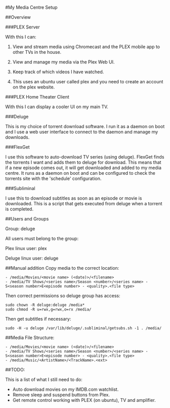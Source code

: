#My Media Centre Setup

##Overview

###PLEX Server

With this I can:

1. View and stream media using Chromecast and the PLEX mobile app to other TVs in the house.

2. View and manage my media via the Plex Web UI.

3. Keep track of which videos I have watched.

3. This uses an ubuntu user called plex and you need to create an account on the plex website.

###PLEX Home Theater Client

With this I can display a cooler UI on my main TV.

###Deluge

This is my choice of torrent download software. I run it as a daemon on boot and I use a web user interface to connect to the daemon and manage my downloads.

###FlexGet

I use this software to auto-download TV series (using deluge). FlexGet finds the torrents I want and adds them to deluge for download. This means that if a new episode comes out, it will get downloaded and added to my media centre. It runs as a daemon on boot and can be configured to check the torrents site with the 'schedule' configuration.

###Subliminal

I use this to download subtitles as soon as an episode or movie is downloaded. This is a script that gets executed from deluge when a torrent is completed.

##Users and Groups

Group: deluge

All users must belong to the group:

Plex linux user: plex

Deluge linux user: deluge

##Manual addition
Copy media to the correct location:
```
- /media/Movies/<movie name> (<date)>/<filename>
- /media/TV Shows/<series name>/Season <number>/<series name> - S<season number>E<episode number> - <quality>.<file type>
```

Then correct permissions so deluge group has access:

```
sudo chown -R deluge:deluge /media*
sudo chmod -R u=rwx,g=rwx,o=rx /media/
```

Then get subtitles if necessary:
```
sudo -H -u deluge /var/lib/deluge/.subliminal/getsubs.sh -1 . /media/
```

##Media File Structure:

```
- /media/Movies/<movie name> (<date)>/<filename>
- /media/TV Shows/<series name>/Season <number>/<series name> - S<season number>E<episode number> - <quality>.<file type>
- /media/Music/<ArtistName>/<TrackName>.<ext>
```

##TODO:

This is a list of what I still need to do:

- Auto download movies on my IMDB.com watchlist.
- Remove sleep and suspend buttons from Plex.
- Get remote control working with PLEX (on ubuntu), TV and amplifier.
